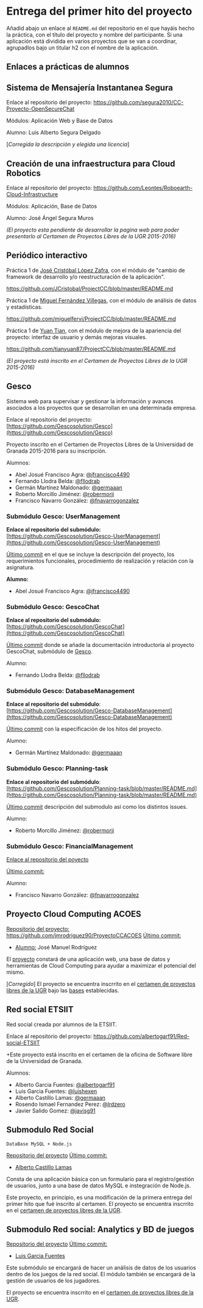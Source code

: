 # Entrega del primer hito del proyecto

Añadid abajo un enlace al `README.md` del repositorio en el que hayáis
hecho la práctica, con el título del proyecto y nombre del
participante. Si una aplicación está dividida en varios proyectos que
se van a coordinar,
agrupadlos bajo un titular h2 con el nombre de la aplicación.  

## Enlaces a prácticas de alumnos

## Sistema de Mensajería Instantanea Segura

Enlace al repositorio del proyecto: https://github.com/segura2010/CC-Proyecto-OpenSecureChat

Módulos: Aplicación Web y Base de Datos

Alumno: Luis Alberto Segura Delgado

[*Corregida la descripción y elegida una licencia*]


## Creación de una infraestructura para Cloud Robotics

Enlace al repositorio del proyecto: https://github.com/Leontes/Roboearth-Cloud-Infrastructure

Módulos: Aplicación, Base de Datos

Alumno: José Ángel Segura Muros

*(El proyecto esta pendiente de desarrollar la pagina web para poder presentarlo al Certamen de Proyectos Libres de la UGR 2015-2016)*


## Periódico interactivo

Práctica 1 de [José Cristóbal López Zafra](https://github.com/JCristobal), con el módulo de "cambio de framework de desarrollo y/o reestructuración de la aplicación".

https://github.com/JCristobal/ProjectCC/blob/master/README.md

Práctica 1 de [Miguel Fernández Villegas](https://github.com/miguelfervi), con el módulo de análisis de datos y estadísticas.

https://github.com/miguelfervi/ProjectCC/blob/master/README.md

Práctica 1 de [Yuan Tian](https://github.com/tianyuan87), con el módulo de mejora de la apariencia del proyecto: interfaz de usuario y demás mejoras visuales.

https://github.com/tianyuan87/ProjectCC/blob/master/README.md

*(El proyecto está inscrito en el Certamen de Proyectos Libres de la UGR 2015-2016)*


## Gesco

Sistema web para supervisar y gestionar la información y avances asociados a los proyectos que se desarrollan en una determinada empresa.

Enlace al repositorio del proyecto: [https://github.com/Gescosolution/Gesco](https://github.com/Gescosolution/Gesco)

Proyecto inscrito en el Certamen de Proyectos Libres de la Universidad de Granada 2015-2016 para su inscripción.

Alumnos:
- Abel Josué Francisco Agra: [@jfrancisco4490](https://github.com/jfrancisco4490)
- Fernando Llodra Belda: [@fllodrab](https://github.com/fllodrab)
- Germán Martínez Maldonado: [@germaaan](https://github.com/germaaan)
- Roberto Morcillo Jiménez: [@robermorji](https://github.com/robermorji)
- Francisco Navarro González: [@fnavarrogonzalez](https://github.com/fnavarrogonzalez)

### Submódulo Gesco: UserManagement

**Enlace al repositorio del submódulo:** [https://github.com/Gescosolution/Gesco-UserManagement](https://github.com/Gescosolution/Gesco-UserManagement)

[Último commit](https://github.com/Gescosolution/Gesco-UserManagement/commit/cc574259310e4b3c7251ead1c8c534c7388d5a9c) en el que se incluye la descripción del proyecto, los requerimientos funcionales, procedimiento de realización y relación con la asignatura.

**Alumno:**
- Abel Josué Francisco Agra: [@jfrancisco4490](https://github.com/jfrancisco4490)

### Submódulo Gesco: GescoChat

**Enlace al repositorio del submódulo:** [https://github.com/Gescosolution/GescoChat](https://github.com/Gescosolution/GescoChat)

[Último commit](https://github.com/Gescosolution/GescoChat/commit/4f2412ec2a28a6a7aee3b0aeff7999c13f91db4f) donde se añade la documentación introductoria al proyecto GescoChat, submódulo de [Gesco](https://github.com/Gescosolution/Gesco).

Alumno:
- Fernando Llodra Belda: [@fllodrab](https://github.com/fllodrab)

### Submódulo Gesco: DatabaseManagement

**Enlace al repositorio del submódulo**: [https://github.com/Gescosolution/Gesco-DatabaseManagement](https://github.com/Gescosolution/Gesco-DatabaseManagement)

[Último commit](https://github.com/Gescosolution/Gesco-DatabaseManagement/commit/34641c099f7da3365c1eaf465d79109d2bed8668) con la especificación de los hitos del proyecto.

Alumno:
- Germán Martínez Maldonado: [@germaaan](https://github.com/germaaan)

### Submódulo Gesco: Planning-task
**Enlace al repositorio del submódulo**: [https://github.com/Gescosolution/Planning-task/blob/master/README.md](https://github.com/Gescosolution/Planning-task/blob/master/README.md)

[Último commit](https://github.com/Gescosolution/Planning-task/commit/b5810da4589cf3039344feef66a5eb8a2936c6e4) descripción del submodulo así como los distintos issues.

Alumno:
- Roberto Morcillo Jiménez: [@robermorji](https://github.com/robermorji)

### Submódulo Gesco: FinancialManagement

[Enlace al repositorio del poyecto](https://github.com/fnavarrogonzalez/Financial-Management)

[Último commit:](https://github.com/fnavarrogonzalez/Financial-Management/commit/a14c37bcf4f0ce93a853b5109d6eb1441a1e70e8)

Alumno: 
- Francisco Navarro González: [@fnavarrogonzalez](https://github.com/fnavarrogonzalez)

## Proyecto Cloud Computing ACOES

[Repositorio del proyecto:](https://github.com/jmrodriguez90/ProyectoCCACOES) https://github.com/jmrodriguez90/ProyectoCCACOES
[Último commit:](https://github.com/jmrodriguez90/ProyectoCCACOES/commit/e29238e61df8781c6982c2fd471fc9240da3cfa1)

* [Alumno:](https://github.com/jmrodriguez90) José Manuel Rodríguez

El [proyecto](https://github.com/jmrodriguez90/ProyectoCCACOES) constará de una aplicación web, una base de datos y herramientas de Cloud Computing para ayudar a maximizar el potencial del mismo.

[*Corregido*]
El proyecto se encuentra inscrrito en el [certamen de proyectos libres de la UGR](http://osl.ugr.es/2015/10/01/certamen-de-proyectos-libres-de-la-universidad-de-granada-2015-2016/) bajo las [bases](https://docs.google.com/document/d/16UsdUV_XXuPUh-Imz4PSgh-2ES_YaAJpZ8fNrbTVpMA/edit) establecidas.

## Red social ETSIIT

Red social creada por alumnos de la ETSIIT.

Enlace al repositorio del proyecto: https://github.com/albertogarf91/Red-social-ETSIIT

+Este proyecto está inscrito en el certamen de la oficina de Software libre de la Universidad de Granada.

Alumnos:
- Alberto Garcia Fuentes: [@albertogarf91](https://github.com/albertogarf91)
- Luis Garcia Fuentes: [@luishexen](https://github.com/luishexen)
- Alberto Castillo Lamas: [@germaaan](https://github.com/alcasla)
- Rosendo Ismael Fernandez Perez: [@lrdzero](https://github.com/lrdzero)
- Javier Salido Gomez: [@javisg91](https://github.com/javisg91)

## Submodulo Red Social

	DataBase MySQL + Node.js

[Repositorio del proyecto](https://github.com/alcasla/CloudComputingProject.git)
[Último commit:](https://github.com/alcasla/CloudComputingProject/commit/b302d455c430c740b1ca44c2c7ea33c69135b008)

* [Alberto Castillo Lamas](https://github.com/alcasla)

Consta de una aplicación básica con un formulario para el registro/gestión de usuarios, junto a una base de datos MySQL e instegración de Node.js.


Este proyecto, en principio, es una modificación de la primera entrega del primer hito que fué inscrito al certamen.
El proyecto se encuentra inscrrito en el [certamen de proyectos libres de la UGR](http://osl.ugr.es/2015/10/01/certamen-de-proyectos-libres-de-la-universidad-de-granada-2015-2016/).

## Submodulo Red social: Analytics y BD de juegos

[Repositorio del proyecto](https://github.com/luishexen/Submodulo-Red-social-Analytics/blob/master/README.md)
[Último commit:](https://github.com/luishexen/Submodulo-Red-social-Analytics/commit/3a1492505926ff01bca249c321264a406ff72f1a) 

* [Luis Garcia Fuentes](https://github.com/luishexen)

Este submódulo se encargará de hacer un análisis de datos de los usuarios dentro de los juegos de la red social. El módulo también se encargará de la gestión de usuarios de los jugadores.

El proyecto se encuentra inscrrito en el [certamen de proyectos libres de la UGR](http://osl.ugr.es/2015/10/01/certamen-de-proyectos-libres-de-la-universidad-de-granada-2015-2016/).
